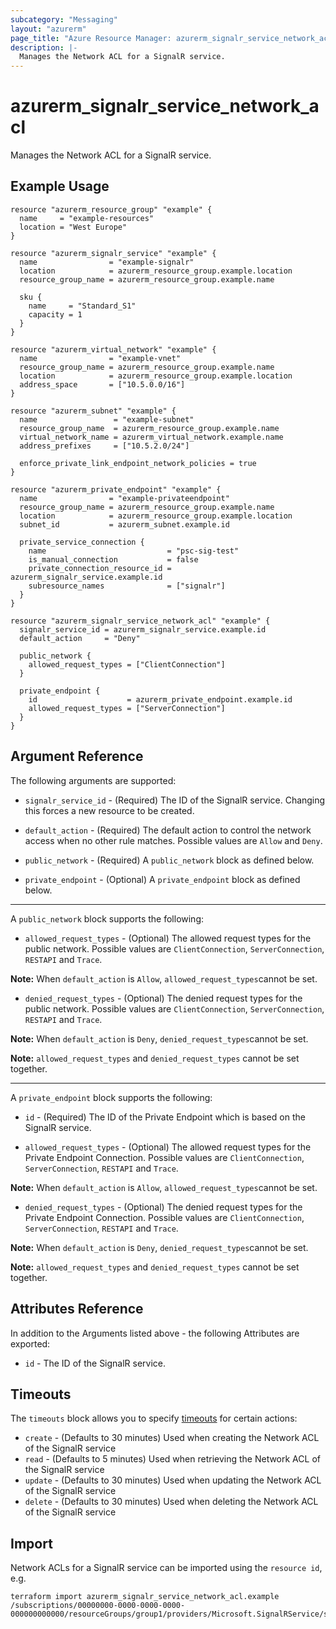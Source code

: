 ```yaml
---
subcategory: "Messaging"
layout: "azurerm"
page_title: "Azure Resource Manager: azurerm_signalr_service_network_acl"
description: |-
  Manages the Network ACL for a SignalR service.
---
```


# azurerm_signalr_service_network_acl

Manages the Network ACL for a SignalR service.

## Example Usage

```hcl
resource "azurerm_resource_group" "example" {
  name     = "example-resources"
  location = "West Europe"
}

resource "azurerm_signalr_service" "example" {
  name                = "example-signalr"
  location            = azurerm_resource_group.example.location
  resource_group_name = azurerm_resource_group.example.name

  sku {
    name     = "Standard_S1"
    capacity = 1
  }
}

resource "azurerm_virtual_network" "example" {
  name                = "example-vnet"
  resource_group_name = azurerm_resource_group.example.name
  location            = azurerm_resource_group.example.location
  address_space       = ["10.5.0.0/16"]
}

resource "azurerm_subnet" "example" {
  name                 = "example-subnet"
  resource_group_name  = azurerm_resource_group.example.name
  virtual_network_name = azurerm_virtual_network.example.name
  address_prefixes     = ["10.5.2.0/24"]

  enforce_private_link_endpoint_network_policies = true
}

resource "azurerm_private_endpoint" "example" {
  name                = "example-privateendpoint"
  resource_group_name = azurerm_resource_group.example.name
  location            = azurerm_resource_group.example.location
  subnet_id           = azurerm_subnet.example.id

  private_service_connection {
    name                           = "psc-sig-test"
    is_manual_connection           = false
    private_connection_resource_id = azurerm_signalr_service.example.id
    subresource_names              = ["signalr"]
  }
}

resource "azurerm_signalr_service_network_acl" "example" {
  signalr_service_id = azurerm_signalr_service.example.id
  default_action     = "Deny"

  public_network {
    allowed_request_types = ["ClientConnection"]
  }

  private_endpoint {
    id                    = azurerm_private_endpoint.example.id
    allowed_request_types = ["ServerConnection"]
  }
}
```

## Argument Reference

The following arguments are supported:

* `signalr_service_id` - (Required) The ID of the SignalR service. Changing this forces a new resource to be created.

* `default_action` - (Required) The default action to control the network access when no other rule matches. Possible values are `Allow` and `Deny`.

* `public_network` - (Required) A `public_network` block as defined below.

* `private_endpoint` - (Optional) A `private_endpoint` block as defined below.

---

A `public_network` block supports the following:

* `allowed_request_types` - (Optional) The allowed request types for the public network. Possible values are `ClientConnection`, `ServerConnection`, `RESTAPI` and `Trace`.

**Note:** When `default_action` is `Allow`, `allowed_request_types`cannot be set.

* `denied_request_types` - (Optional) The denied request types for the public network. Possible values are `ClientConnection`, `ServerConnection`, `RESTAPI` and `Trace`.

**Note:** When `default_action` is `Deny`, `denied_request_types`cannot be set.

**Note:** `allowed_request_types` and `denied_request_types` cannot be set together.

---

A `private_endpoint` block supports the following:

* `id` - (Required) The ID of the Private Endpoint which is based on the SignalR service.

* `allowed_request_types` - (Optional) The allowed request types for the Private Endpoint Connection. Possible values are `ClientConnection`, `ServerConnection`, `RESTAPI` and `Trace`.

**Note:** When `default_action` is `Allow`, `allowed_request_types`cannot be set.

* `denied_request_types` - (Optional) The denied request types for the Private Endpoint Connection. Possible values are `ClientConnection`, `ServerConnection`, `RESTAPI` and `Trace`.

**Note:** When `default_action` is `Deny`, `denied_request_types`cannot be set.

**Note:** `allowed_request_types` and `denied_request_types` cannot be set together.

## Attributes Reference

In addition to the Arguments listed above - the following Attributes are exported:

* `id` - The ID of the SignalR service.

## Timeouts

The `timeouts` block allows you to specify [timeouts](https://www.terraform.io/language/resources/syntax#operation-timeouts) for certain actions:

* `create` - (Defaults to 30 minutes) Used when creating the Network ACL of the SignalR service
* `read` - (Defaults to 5 minutes) Used when retrieving the Network ACL of the SignalR service
* `update` - (Defaults to 30 minutes) Used when updating the Network ACL of the SignalR service
* `delete` - (Defaults to 30 minutes) Used when deleting the Network ACL of the SignalR service

## Import

Network ACLs for a SignalR service can be imported using the `resource id`, e.g.

```shell
terraform import azurerm_signalr_service_network_acl.example /subscriptions/00000000-0000-0000-0000-000000000000/resourceGroups/group1/providers/Microsoft.SignalRService/signalR/signalr1
```
